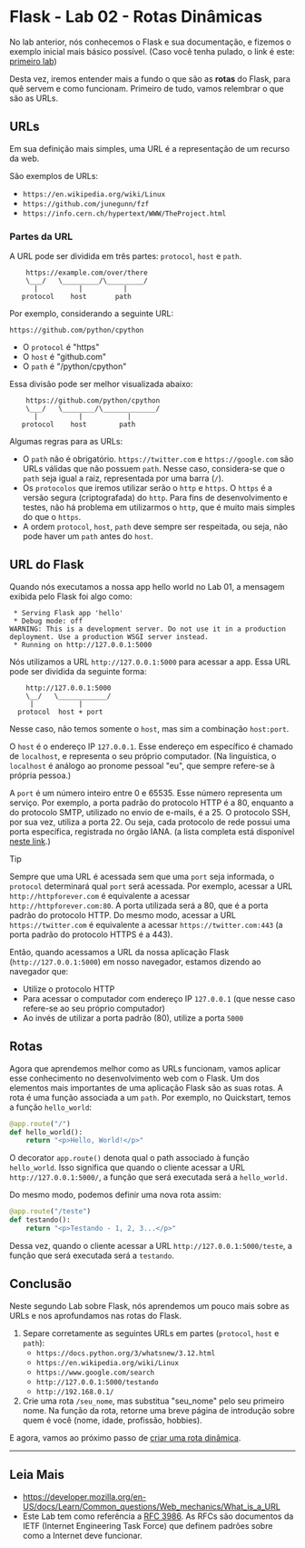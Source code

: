 # Flask - Lab 02 - Rotas Dinâmicas

No lab anterior, nós conhecemos o Flask e sua documentação, e fizemos o exemplo inicial mais básico possível.
(Caso você tenha pulado, o link é este: [primeiro lab](lab01.md))

Desta vez, iremos entender mais a fundo o que são as **rotas** do Flask, para quê servem e como funcionam.
Primeiro de tudo, vamos relembrar o que são as URLs.


## URLs

Em sua definição mais simples, uma URL é a representação de um recurso da web.

São exemplos de URLs:
- `https://en.wikipedia.org/wiki/Linux`
- `https://github.com/junegunn/fzf`
- `https://info.cern.ch/hypertext/WWW/TheProject.html`

### Partes da URL

A URL pode ser dividida em três partes: `protocol`, `host` e `path`.
```
    https://example.com/over/there
    \___/   \_________/\_________/
      |          |          |   
   protocol    host       path
```

Por exemplo, considerando a seguinte URL:
```
https://github.com/python/cpython
```

- O `protocol` é "https"
- O `host` é "github.com"
- O `path` é "/python/cpython"

Essa divisão pode ser melhor visualizada abaixo:

```
    https://github.com/python/cpython
    \___/   \________/\_____________/
      |          |           |   
   protocol    host        path
```

Algumas regras para as URLs:
- O `path` não é obrigatório. `https://twitter.com` e `https://google.com` são URLs válidas que não possuem `path`. Nesse caso, considera-se que o `path` seja igual a raiz, representada por uma barra (`/`).
- Os `protocolos` que iremos utilizar serão o `http` e `https`. O `https` é a versão segura (criptografada) do `http`. Para fins de desenvolvimento e testes, não há problema em utilizarmos o `http`, que é muito mais simples do que o `https`.
- A ordem `protocol`, `host`, `path` deve sempre ser respeitada, ou seja, não pode haver um `path` antes do `host`.


## URL do Flask

Quando nós executamos a nossa app hello world no Lab 01, a mensagem exibida pelo Flask foi algo como:
```
 * Serving Flask app 'hello'
 * Debug mode: off
WARNING: This is a development server. Do not use it in a production deployment. Use a production WSGI server instead.
 * Running on http://127.0.0.1:5000
```

Nós utilizamos a URL `http://127.0.0.1:5000` para acessar a app. Essa URL pode ser dividida da seguinte forma:
```
    http://127.0.0.1:5000
    \__/   \____________/
     |           |
  protocol  host + port
```
Nesse caso, não temos somente o `host`, mas sim a combinação `host:port`.

O `host` é o endereço IP `127.0.0.1`. Esse endereço em específico é chamado de `localhost`, e representa o seu próprio computador.
(Na linguística, o `localhost` é análogo ao pronome pessoal "eu", que sempre refere-se à própria pessoa.)

A `port` é um número inteiro entre 0 e 65535.
Esse número representa um serviço.
Por exemplo, a porta padrão do protocolo HTTP é a 80, enquanto a do protocolo SMTP, utilizado no envio de e-mails, é a 25. O protocolo SSH, por sua vez, utiliza a porta 22.
Ou seja, cada protocolo de rede possui uma porta específica, registrada no órgão IANA. (a lista completa está disponível [neste link](https://www.iana.org/assignments/service-names-port-numbers/service-names-port-numbers.xhtml).)

> [!TIP]
> Sempre que uma URL é acessada sem que uma `port` seja informada, o `protocol` determinará qual `port` será acessada.
Por exemplo, acessar a URL `http://httpforever.com` é equivalente a acessar `http://httpforever.com:80`. A porta utilizada será a 80, que é a porta padrão do protocolo HTTP.
Do mesmo modo, acessar a URL `https://twitter.com` é equivalente a acessar `https://twitter.com:443` (a porta padrão do protocolo HTTPS é a 443).

Então, quando acessamos a URL da nossa aplicação Flask (`http://127.0.0.1:5000`) em nosso navegador, estamos dizendo ao navegador que:

- Utilize o protocolo HTTP
- Para acessar o computador com endereço IP `127.0.0.1` (que nesse caso refere-se ao seu próprio computador)
- Ao invés de utilizar a porta padrão (80), utilize a porta `5000`


## Rotas

Agora que aprendemos melhor como as URLs funcionam, vamos aplicar esse conhecimento no desenvolvimento web com o Flask.
Um dos elementos mais importantes de uma aplicação Flask são as suas rotas.
A rota é uma função associada a um `path`.
Por exemplo, no Quickstart, temos a função `hello_world`:
```python
@app.route("/")
def hello_world():
    return "<p>Hello, World!</p>"
```

O decorator `app.route()` denota qual o path associado à função `hello_world`.
Isso significa que quando o cliente acessar a URL `http://127.0.0.1:5000/`, a função que será executada será a `hello_world.`

Do mesmo modo, podemos definir uma nova rota assim:
```python
@app.route("/teste")
def testando():
    return "<p>Testando - 1, 2, 3...</p>"
```
Dessa vez, quando o cliente acessar a URL `http://127.0.0.1:5000/teste`, a função que será executada será a `testando`.


## Conclusão

Neste segundo Lab sobre Flask, nós aprendemos um pouco mais sobre as URLs e nos aprofundamos nas rotas do Flask.


1. Separe corretamente as seguintes URLs em partes (`protocol`, `host` e `path`):
    - `https://docs.python.org/3/whatsnew/3.12.html`
    - `https://en.wikipedia.org/wiki/Linux`
    - `https://www.google.com/search`
    - `http://127.0.0.1:5000/testando`
    - `http://192.168.0.1/`
2. Crie uma rota `/seu_nome`, mas substitua "seu_nome" pelo seu primeiro nome. Na função da rota, retorne uma breve página de introdução sobre quem é você (nome, idade, profissão, hobbies).


E agora, vamos ao próximo passo de [criar uma rota dinâmica](lab02.md).

---

## Leia Mais

- <https://developer.mozilla.org/en-US/docs/Learn/Common_questions/Web_mechanics/What_is_a_URL>
- Este Lab tem como referência a [RFC 3986](https://datatracker.ietf.org/doc/html/rfc3986). As RFCs são documentos da IETF (Internet Engineering Task Force) que definem padrões sobre como a Internet deve funcionar.
